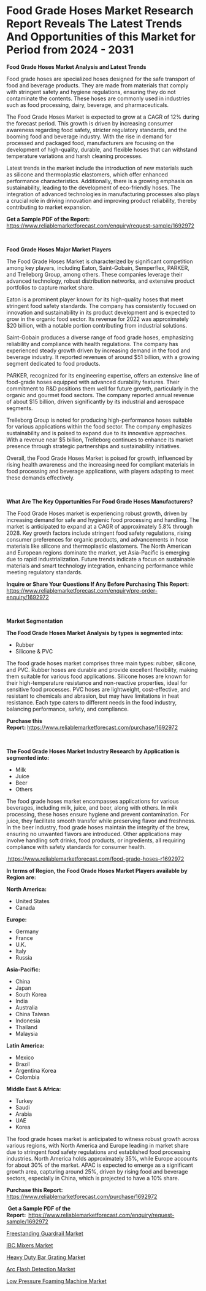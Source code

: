 <p><h1>Food Grade Hoses Market Research Report Reveals The Latest Trends And Opportunities of this Market for Period from 2024 - 2031</h1></p><p><strong>Food Grade Hoses Market Analysis and Latest Trends</strong></p>
<p><p>Food grade hoses are specialized hoses designed for the safe transport of food and beverage products. They are made from materials that comply with stringent safety and hygiene regulations, ensuring they do not contaminate the contents. These hoses are commonly used in industries such as food processing, dairy, beverage, and pharmaceuticals.</p><p>The Food Grade Hoses Market is expected to grow at a CAGR of 12% during the forecast period. This growth is driven by increasing consumer awareness regarding food safety, stricter regulatory standards, and the booming food and beverage industry. With the rise in demand for processed and packaged food, manufacturers are focusing on the development of high-quality, durable, and flexible hoses that can withstand temperature variations and harsh cleaning processes.</p><p>Latest trends in the market include the introduction of new materials such as silicone and thermoplastic elastomers, which offer enhanced performance characteristics. Additionally, there is a growing emphasis on sustainability, leading to the development of eco-friendly hoses. The integration of advanced technologies in manufacturing processes also plays a crucial role in driving innovation and improving product reliability, thereby contributing to market expansion.</p></p>
<p><strong>Get a Sample PDF of the Report:&nbsp;</strong> <a href="https://www.reliablemarketforecast.com/enquiry/request-sample/1692972?utm_campaign=1727&utm_medium=2&utm_source=Github&utm_content=ia&utm_term=20102024&utm_id=food-grade-hoses">https://www.reliablemarketforecast.com/enquiry/request-sample/1692972</a></p>
<p>&nbsp;</p>
<p><strong>Food Grade Hoses Major Market Players</strong></p>
<p><p>The Food Grade Hoses Market is characterized by significant competition among key players, including Eaton, Saint-Gobain, Semperflex, PARKER, and Trelleborg Group, among others. These companies leverage their advanced technology, robust distribution networks, and extensive product portfolios to capture market share.</p><p>Eaton is a prominent player known for its high-quality hoses that meet stringent food safety standards. The company has consistently focused on innovation and sustainability in its product development and is expected to grow in the organic food sector. Its revenue for 2022 was approximately $20 billion, with a notable portion contributing from industrial solutions.</p><p>Saint-Gobain produces a diverse range of food grade hoses, emphasizing reliability and compliance with health regulations. The company has experienced steady growth driven by increasing demand in the food and beverage industry. It reported revenues of around $51 billion, with a growing segment dedicated to food products.</p><p>PARKER, recognized for its engineering expertise, offers an extensive line of food-grade hoses equipped with advanced durability features. Their commitment to R&D positions them well for future growth, particularly in the organic and gourmet food sectors. The company reported annual revenue of about $15 billion, driven significantly by its industrial and aerospace segments.</p><p>Trelleborg Group is noted for producing high-performance hoses suitable for various applications within the food sector. The company emphasizes sustainability and is poised to expand due to its innovative approaches. With a revenue near $5 billion, Trelleborg continues to enhance its market presence through strategic partnerships and sustainability initiatives.</p><p>Overall, the Food Grade Hoses Market is poised for growth, influenced by rising health awareness and the increasing need for compliant materials in food processing and beverage applications, with players adapting to meet these demands effectively.</p></p>
<p>&nbsp;</p>
<p><strong>What Are The Key Opportunities For Food Grade Hoses Manufacturers?</strong></p>
<p><p>The Food Grade Hoses market is experiencing robust growth, driven by increasing demand for safe and hygienic food processing and handling. The market is anticipated to expand at a CAGR of approximately 5.8% through 2028. Key growth factors include stringent food safety regulations, rising consumer preferences for organic products, and advancements in hose materials like silicone and thermoplastic elastomers. The North American and European regions dominate the market, yet Asia-Pacific is emerging due to rapid industrialization. Future trends indicate a focus on sustainable materials and smart technology integration, enhancing performance while meeting regulatory standards.</p></p>
<p><strong>Inquire or Share Your Questions If Any Before Purchasing This Report:</strong> <a href="https://www.reliablemarketforecast.com/enquiry/pre-order-enquiry/1692972?utm_campaign=1727&utm_medium=2&utm_source=Github&utm_content=ia&utm_term=20102024&utm_id=food-grade-hoses">https://www.reliablemarketforecast.com/enquiry/pre-order-enquiry/1692972</a></p>
<p>&nbsp;</p>
<p><strong>Market Segmentation</strong></p>
<p><strong>The Food Grade Hoses Market Analysis by types is segmented into:</strong></p>
<p><ul><li>Rubber</li><li>Silicone & PVC</li></ul></p>
<p><p>The food grade hoses market comprises three main types: rubber, silicone, and PVC. Rubber hoses are durable and provide excellent flexibility, making them suitable for various food applications. Silicone hoses are known for their high-temperature resistance and non-reactive properties, ideal for sensitive food processes. PVC hoses are lightweight, cost-effective, and resistant to chemicals and abrasion, but may have limitations in heat resistance. Each type caters to different needs in the food industry, balancing performance, safety, and compliance.</p></p>
<p><strong>Purchase this Report:&nbsp;</strong><a href="https://www.reliablemarketforecast.com/purchase/1692972?utm_campaign=1727&utm_medium=2&utm_source=Github&utm_content=ia&utm_term=20102024&utm_id=food-grade-hoses">https://www.reliablemarketforecast.com/purchase/1692972</a></p>
<p>&nbsp;</p>
<p><strong>The Food Grade Hoses Market Industry Research by Application is segmented into:</strong></p>
<p><ul><li>Milk</li><li>Juice</li><li>Beer</li><li>Others</li></ul></p>
<p><p>The food grade hoses market encompasses applications for various beverages, including milk, juice, and beer, along with others. In milk processing, these hoses ensure hygiene and prevent contamination. For juice, they facilitate smooth transfer while preserving flavor and freshness. In the beer industry, food grade hoses maintain the integrity of the brew, ensuring no unwanted flavors are introduced. Other applications may involve handling soft drinks, food products, or ingredients, all requiring compliance with safety standards for consumer health.</p></p>
<p><a href="https://www.reliablemarketforecast.com/food-grade-hoses-r1692972?utm_campaign=1727&utm_medium=2&utm_source=Github&utm_content=ia&utm_term=20102024&utm_id=food-grade-hoses">&nbsp;https://www.reliablemarketforecast.com/food-grade-hoses-r1692972</a></p>
<p><strong>In terms of Region, the Food Grade Hoses Market Players available by Region are:</strong></p>
<p>
    <p> <strong> North America: </strong>
        <ul>
            <li>United States</li>
            <li>Canada</li>
        </ul>
        </p> 
    <p> <strong> Europe: </strong>
        <ul>
            <li>Germany</li>
            <li>France</li>
            <li>U.K.</li>
            <li>Italy</li>
            <li>Russia</li>
        </ul>
        </p> 
    <p> <strong> Asia-Pacific: </strong>
        <ul>
            <li>China</li>
            <li>Japan</li>
            <li>South Korea</li>
            <li>India</li>
            <li>Australia</li>
            <li>China Taiwan</li>
            <li>Indonesia</li>
            <li>Thailand</li>
            <li>Malaysia</li>
        </ul>
        </p> 
    <p> <strong> Latin America: </strong>
        <ul>
            <li>Mexico</li>
            <li>Brazil</li>
            <li>Argentina Korea</li>
            <li>Colombia</li>
        </ul>
        </p> 
    <p> <strong> Middle East & Africa: </strong>
        <ul>
            <li>Turkey</li>
            <li>Saudi</li>
            <li>Arabia</li>
            <li>UAE</li>
            <li>Korea</li>
        </ul>
    </p>
    </p>
<p><p>The food grade hoses market is anticipated to witness robust growth across various regions, with North America and Europe leading in market share due to stringent food safety regulations and established food processing industries. North America holds approximately 35%, while Europe accounts for about 30% of the market. APAC is expected to emerge as a significant growth area, capturing around 25%, driven by rising food and beverage sectors, especially in China, which is projected to have a 10% share.</p></p>
<p><strong>Purchase this Report: </strong><a href="https://www.reliablemarketforecast.com/purchase/1692972?utm_campaign=1727&utm_medium=2&utm_source=Github&utm_content=ia&utm_term=20102024&utm_id=food-grade-hoses">https://www.reliablemarketforecast.com/purchase/1692972</a></p>
<p>&nbsp;<strong>Get a Sample PDF of the Report:&nbsp;&nbsp;</strong><a href="https://www.reliablemarketforecast.com/enquiry/request-sample/1692972?utm_campaign=1727&utm_medium=2&utm_source=Github&utm_content=ia&utm_term=20102024&utm_id=food-grade-hoses">https://www.reliablemarketforecast.com/enquiry/request-sample/1692972</a></p>
<p><strong></strong></p>
<p><p><a href="https://www.linkedin.com/pulse/comprehensive-freestanding-guardrail-market-report-regional-5ofze?utm_campaign=1727&utm_medium=2&utm_source=Github&utm_content=ia&utm_term=20102024&utm_id=food-grade-hoses">Freestanding Guardrail Market</a></p><p><a href="https://www.linkedin.com/pulse/ibc-mixers-landscape-product-spectrum-market-trajectories-2024-2031-o0abe?utm_campaign=1727&utm_medium=2&utm_source=Github&utm_content=ia&utm_term=20102024&utm_id=food-grade-hoses">IBC Mixers Market</a></p><p><a href="https://www.linkedin.com/pulse/global-heavy-duty-bar-grating-market-trends-analysis-future-0rpje?utm_campaign=1727&utm_medium=2&utm_source=Github&utm_content=ia&utm_term=20102024&utm_id=food-grade-hoses">Heavy Duty Bar Grating Market</a></p><p><a href="https://www.linkedin.com/pulse/unveiling-market-trends-global-arc-flash-detection-growth-xbloe?utm_campaign=1727&utm_medium=2&utm_source=Github&utm_content=ia&utm_term=20102024&utm_id=food-grade-hoses">Arc Flash Detection Market</a></p><p><a href="https://www.linkedin.com/pulse/low-pressure-foaming-machine-market-outlook-current-assessment-i9eae?utm_campaign=1727&utm_medium=2&utm_source=Github&utm_content=ia&utm_term=20102024&utm_id=food-grade-hoses">Low Pressure Foaming Machine Market</a></p></p>